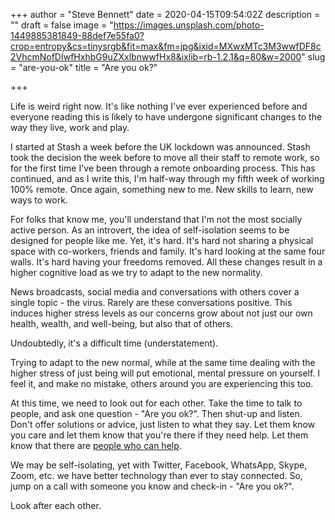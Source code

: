+++
author = "Steve Bennett"
date = 2020-04-15T09:54:02Z
description = ""
draft = false
image = "https://images.unsplash.com/photo-1449885381849-88def7e55fa0?crop=entropy&cs=tinysrgb&fit=max&fm=jpg&ixid=MXwxMTc3M3wwfDF8c2VhcmNofDIwfHxhbG9uZXxlbnwwfHx8&ixlib=rb-1.2.1&q=80&w=2000"
slug = "are-you-ok"
title = "Are you ok?"

+++


Life is weird right now. It's like nothing I've ever experienced before and everyone reading this is likely to have undergone significant changes to the way they live, work and play.

I started at Stash a week before the UK lockdown was announced. Stash took the decision the week before to move all their staff to remote work, so for the first time I've been through a remote onboarding process. This has continued, and as I write this, I'm half-way through my fifth week of working 100% remote. Once again, something new to me. New skills to learn, new ways to work.

For folks that know me, you'll understand that I'm not the most socially active person. As an introvert, the idea of self-isolation seems to be designed for people like me. Yet, it's hard. It's hard not sharing a physical space with co-workers, friends and family. It's hard looking at the same four walls. It's hard having your freedoms removed. All these changes result in a higher cognitive load as we try to adapt to the new normality.

News broadcasts, social media and conversations with others cover a single topic - the virus. Rarely are these conversations positive. This induces higher stress levels as our concerns grow about not just our own health, wealth, and well-being, but also that of others.

Undoubtedly, it's a difficult time (understatement).

Trying to adapt to the new normal, while at the same time dealing with the higher stress of just being will put emotional, mental pressure on yourself. I feel it, and make no mistake, others around you are experiencing this too.

At this time, we need to look out for each other. Take the time to talk to people, and ask one question - "Are you ok?". Then shut-up and listen. Don't offer solutions or advice, just listen to what they say. Let them know you care and let them know that you're there if they need help. Let them know that there are [people who can help](https://www.nhs.uk/conditions/stress-anxiety-depression/mental-health-helplines/).

We may be self-isolating, yet with Twitter, Facebook, WhatsApp, Skype, Zoom, etc. we have better technology than ever to stay connected. So, jump on a call with someone you know and check-in - "Are you ok?".

Look after each other.



